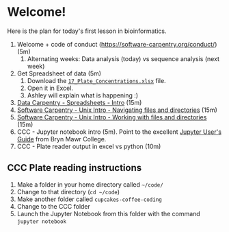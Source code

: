 # Welcome!

Here is the plan for today's first lesson in bioinformatics.

1. Welcome + code of conduct (https://software-carpentry.org/conduct/) (5m)
   1. Alternating weeks: Data analysis (today) vs sequence analysis (next week)
2. Get Spreadsheet of data (5m)
   1. Download the
      [`17_Plate_Concentrations.xlsx`](https://github.com/czbiohub/learn-bioinformatics/blob/master/data/17_Plate_Concentrations.xlsx?raw=true)
      file.
   1. Open it in Excel.
   2. Ashley will explain what is happening :)
4. [Data Carpentry - Spreadsheets - Intro](http://www.datacarpentry.org/spreadsheet-ecology-lesson/00-intro/) (15m)
5. [Software Carpentry - Unix Intro - Navigating files and directories](http://swcarpentry.github.io/shell-novice/02-filedir/) (15m)
6. [Software Carpentry - Unix Intro - Working with files and directories](http://swcarpentry.github.io/shell-novice/03-create/) (15m)
7. CCC - Jupyter notebook intro (5m). Point to the excellent [Jupyter User's
                     Guide](https://athena.brynmawr.edu/jupyter/hub/dblank/public/Jupyter%20Notebook%20Users%20Manual.ipynb)
   from Bryn Mawr College.
8. CCC - Plate reader output in excel vs python (10m)


## CCC Plate reading instructions

1. Make a folder in your home directory called `~/code/`
1. Change to that directory (`cd ~/code`)
2. Make another folder called `cupcakes-coffee-coding`
3. Change to the CCC folder
4. Launch the Jupyter Notebook from this folder with the command `jupyter
   notebook`
